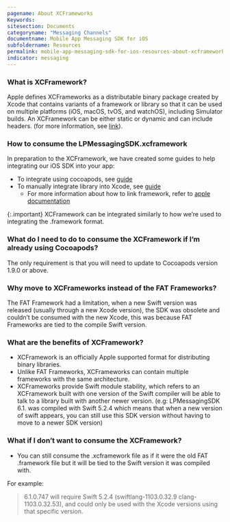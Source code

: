 ```yaml
---
pagename: About XCFrameworks
Keywords:
sitesection: Documents
categoryname: "Messaging Channels"
documentname: Mobile App Messaging SDK for iOS
subfoldername: Resources
permalink: mobile-app-messaging-sdk-for-ios-resources-about-xcframeworks.html
indicator: messaging
---
```


### What is XCFramework?

Apple defines XCFrameworks as a distributable binary package created by Xcode that contains variants of a framework or library so that it can be used on multiple platforms (iOS, macOS, tvOS, and watchOS), including Simulator builds. An XCFramework can be either static or dynamic and can include headers. (for more information, see [link](https://help.apple.com/xcode/mac/11.4/#/dev6f6ac218b)).

### How to consume the LPMessagingSDK.xcframework

In preparation to the XCFramework, we have created some guides to help integrating our iOS SDK into your app:
- To integrate using cocoapods, see [guide](mobile-app-messaging-sdk-for-ios-quick-starts-quick-start-6-0-and-up-xcframework-support.html#option-1-cocoapods)
- To manually integrate library into Xcode, see [guide](mobile-app-messaging-sdk-for-ios-quick-starts-quick-start-6-0-and-up-xcframework-support.html#option-2-libraries-copy-to-xcode-project)
    - For more information about how to link framework, refer to [apple documentation](https://help.apple.com/xcode/mac/11.4/#/dev51a648b07)

{:.important}
XCFramework can be integrated similarly to how we’re used to integrating the .framework format.

### What do I need to do to consume the XCFramework if I’m already using Cocoapods?

The only requirement is that you will need to update to Cocoapods version 1.9.0 or above.

### Why move to XCFrameworks instead of the FAT Frameworks?

The FAT Framework had a limitation, when a new Swift version was released (usually through a new Xcode version), the SDK was obsolete and couldn’t be consumed with the new Xcode, this was because FAT Frameworks are tied to the compile Swift version.

### What are the benefits of XCFramework?

- XCFramework is an officially Apple supported format for distributing binary libraries.
- Unlike FAT Frameworks, XCFrameworks can contain multiple frameworks with the same architecture.
- XCFrameworks provide Swift module stability, which refers to an XCFramework built with one version of the Swift compiler will be able to talk to a library built with another newer version. (e.g: LPMessagingSDK 6.1. was compiled with Swift 5.2.4 which means that when a new version of swift appears, you can still use this SDK version without having to move to a newer SDK version)

### What if I don’t want to consume the XCFramework?
- You can still consume the .xcframework file as if it were the old FAT .framework file but it will be tied to the Swift version it was compiled with.

For example:
> 6.1.0.747 will require Swift 5.2.4 (swiftlang-1103.0.32.9 clang-1103.0.32.53), and could only be used with the Xcode versions using that specific version.
